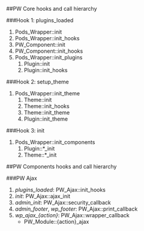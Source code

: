 ##PW Core hooks and call hierarchy

###Hook 1: plugins_loaded

1. Pods_Wrapper::init
2. Pods_Wrapper::init_hooks
3. PW_Component::init
4. PW_Component::init_hooks
5. Pods_Wrapper::init_plugins
    1. Plugin::init
    2. Plugin::init_hooks

###Hook 2: setup_theme

1. Pods_Wrapper::init_theme
    1. Theme::init
    2. Theme::init_hooks
    3. Theme::init_theme
    4. Plugin::init_theme

###Hook 3: init

1. Pods_Wrapper::init_components
    1. Plugin::*_init
    2. Theme::*_init

##PW Components hooks and call hierarchy

###PW Ajax

1. *plugins_loaded*: PW_Ajax::init_hooks
2. *init*: PW_Ajax::ajax_init
3. *admin_init*: PW_Ajax::security_callback
4. *admin_footer*, *wp_footer*: PW_Ajax::print_callback
5. *wp_ajax_{action}*: PW_Ajax::wrapper_callback
    - PW_Module::{action}_ajax

